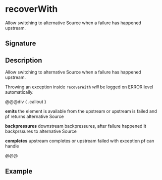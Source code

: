 # recoverWith

Allow switching to alternative Source when a failure has happened upstream.

## Signature

## Description

Allow switching to alternative Source when a failure has happened upstream.

Throwing an exception inside `recoverWith` _will_ be logged on ERROR level automatically.


@@@div { .callout }

**emits** the element is available from the upstream or upstream is failed and pf returns alternative Source

**backpressures** downstream backpressures, after failure happened it backprssures to alternative Source

**completes** upstream completes or upstream failed with exception pf can handle

@@@

## Example

